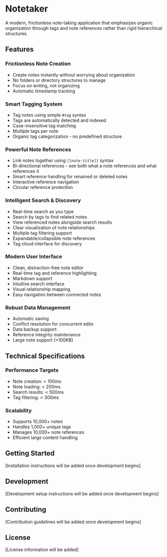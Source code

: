 # Notetaker

A modern, frictionless note-taking application that emphasizes organic organization through tags and note references rather than rigid hierarchical structures.

## Features

### Frictionless Note Creation
- Create notes instantly without worrying about organization
- No folders or directory structures to manage
- Focus on writing, not organizing
- Automatic timestamp tracking

### Smart Tagging System
- Tag notes using simple `#tag` syntax
- Tags are automatically detected and indexed
- Case-insensitive tag matching
- Multiple tags per note
- Organic tag categorization - no predefined structure

### Powerful Note References
- Link notes together using `[[note-title]]` syntax
- Bi-directional references - see both what a note references and what references it
- Smart reference handling for renamed or deleted notes
- Interactive reference navigation
- Circular reference protection

### Intelligent Search & Discovery
- Real-time search as you type
- Search by tags to find related notes
- View referenced notes alongside search results
- Clear visualization of note relationships
- Multiple tag filtering support
- Expandable/collapsible note references
- Tag cloud interface for discovery

### Modern User Interface
- Clean, distraction-free note editor
- Real-time tag and reference highlighting
- Markdown support
- Intuitive search interface
- Visual relationship mapping
- Easy navigation between connected notes

### Robust Data Management
- Automatic saving
- Conflict resolution for concurrent edits
- Data backup support
- Reference integrity maintenance
- Large note support (>100KB)

## Technical Specifications

### Performance Targets
- Note creation: < 100ms
- Note loading: < 200ms
- Search results: < 500ms
- Tag filtering: < 300ms

### Scalability
- Supports 10,000+ notes
- Handles 1,000+ unique tags
- Manages 10,000+ note references
- Efficient large content handling

## Getting Started

[Installation instructions will be added once development begins]

## Development

[Development setup instructions will be added once development begins]

## Contributing

[Contribution guidelines will be added once development begins]

## License

[License information will be added]
